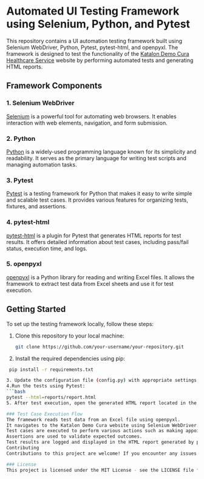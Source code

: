 # Automated UI Testing Framework using Selenium, Python, and Pytest

This repository contains a UI automation testing framework built using Selenium WebDriver, Python, Pytest, pytest-html, and openpyxl. The framework is designed to test the functionality of the [Katalon Demo Cura Healthcare Service](https://katalon-demo-cura.herokuapp.com/) website by performing automated tests and generating HTML reports.

## Framework Components

### 1. Selenium WebDriver

[Selenium](https://www.selenium.dev/documentation/en/webdriver/) is a powerful tool for automating web browsers. It enables interaction with web elements, navigation, and form submission.

### 2. Python

[Python](https://www.python.org/) is a widely-used programming language known for its simplicity and readability. It serves as the primary language for writing test scripts and managing automation tasks.

### 3. Pytest

[Pytest](https://docs.pytest.org/en/latest/) is a testing framework for Python that makes it easy to write simple and scalable test cases. It provides various features for organizing tests, fixtures, and assertions.

### 4. pytest-html

[pytest-html](https://pypi.org/project/pytest-html/) is a plugin for Pytest that generates HTML reports for test results. It offers detailed information about test cases, including pass/fail status, execution time, and logs.

### 5. openpyxl

[openpyxl](https://openpyxl.readthedocs.io/en/stable/) is a Python library for reading and writing Excel files. It allows the framework to extract test data from Excel sheets and use it for test execution.

## Getting Started

To set up the testing framework locally, follow these steps:

1. Clone this repository to your local machine:

   ```bash
   git clone https://github.com/your-username/your-repository.git
2. Install the required dependencies using pip:
```bash
 pip install -r requirements.txt

3. Update the configuration file (config.py) with appropriate settings such as browser type, test data file path, etc.
4.Run the tests using Pytest:
```bash
pytest --html=reports/report.html
5. After test execution, open the generated HTML report located in the reports folder to view test results.

### Test Case Execution Flow
The framework reads test data from an Excel file using openpyxl.
It navigates to the Katalon Demo Cura website using Selenium WebDriver.
Test cases are executed to perform various actions such as making appointments, verifying text, etc.
Assertions are used to validate expected outcomes.
Test results are logged and displayed in the HTML report generated by pytest-html.
Contributing
Contributions to this project are welcome! If you encounter any issues or have suggestions for improvements, feel free to open an issue or submit a pull request.

### License
This project is licensed under the MIT License - see the LICENSE file for details.
